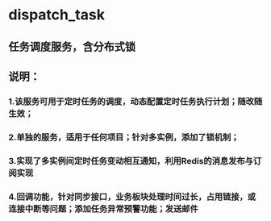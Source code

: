 # dispatch_task
## 任务调度服务，含分布式锁
## 说明：
  ### 1.该服务可用于定时任务的调度，动态配置定时任务执行计划；随改随生效；
  ### 2.单独的服务，适用于任何项目；针对多实例，添加了锁机制；
  ### 3.实现了多实例间定时任务变动相互通知，利用Redis的消息发布与订阅实现
  ### 4.回调功能，针对同步接口，业务板块处理时间过长，占用链接，或连接中断等问题；添加任务异常预警功能；发送邮件
